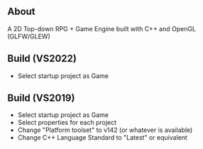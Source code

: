 ## About
A 2D Top-down RPG + Game Engine built with C++ and OpenGL (GLFW/GLEW)

## Build (VS2022)
- Select startup project as Game

## Build (VS2019)
- Select startup project as Game
- Select properties for each project
- Change "Platform toolset" to v142 (or whatever is available)
- Change C++ Language Standard to "Latest" or equivalent
